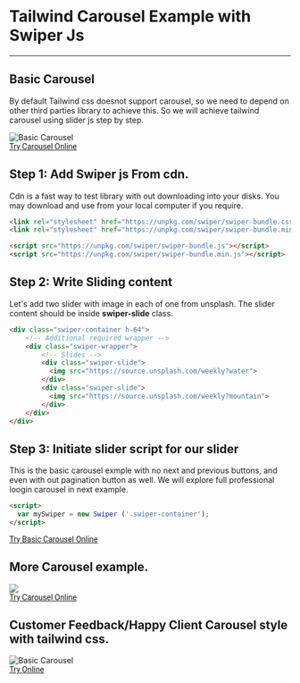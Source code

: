 <h1 class="text-gray-700 font-bold text-2xl md:text-3xl leading-snug">Tailwind Carousel Example with Swiper Js</h1>

<hr class="border-t-2 border-b-0 border-gray-100 mt-2 mb-8">

<h2 class="font-bold mb-4 text-gray-700 text-xl">Basic Carousel</h2>
<p class="my-4 leading-relaxed text-gray-700">By default Tailwind css doesnot support carousel, so we need to depend on other third parties library to achieve this. So we will achieve tailwind carousel using slider js step by step.</p>

<img class="w-full" alt="Basic Carousel" src="/assets/docs/master/image-03.gif">

<div class="p-6 border rounded-t-lg text-center mt-16" style="font-family:Roboto">
    <a href="/editors/slider-example-in-tailwind-css-97bd326daa4b" class="leading-tight bg-blue-600 hover:text-gray-100 text-gray-200 rounded px-6 py-3 text-sm">Try Carousel Online</a>
 </div>

<h2 class="font-bold mb-4 text-gray-700 text-xl mt-16">Step 1: Add Swiper js From cdn.</h3>
<p class="my-4 leading-relaxed text-gray-700">Cdn is a fast way to test library with out downloading into your disks. You may download and use from your local computer if you require.</p>

```html
<link rel="stylesheet" href="https://unpkg.com/swiper/swiper-bundle.css">
<link rel="stylesheet" href="https://unpkg.com/swiper/swiper-bundle.min.css">

<script src="https://unpkg.com/swiper/swiper-bundle.js"></script>
<script src="https://unpkg.com/swiper/swiper-bundle.min.js"></script>
```


<h2 class="font-bold mb-4 text-gray-700 text-xl mt-16">Step 2: Write Sliding content</h3>
<p class="my-4 leading-relaxed text-gray-700">Let's add two slider with image in each of one from unsplash. The slider content should be inside <b>swiper-slide</b> class.</p>

```html
<div class="swiper-container h-64">
    <!-- Additional required wrapper -->
    <div class="swiper-wrapper">
        <!-- Slides -->
        <div class="swiper-slide">
          <img src="https://source.unsplash.com/weekly?water">
        </div>
        <div class="swiper-slide">
          <img src="https://source.unsplash.com/weekly?mountain">
        </div>
    </div>
</div>
```

<h2 class="font-bold mb-4 text-gray-700 text-xl mt-16">Step 3: Initiate slider script for our slider</h3>
<p class="my-4 leading-relaxed text-gray-700">This is the basic carousel exmple with no next and previous buttons, and even with out pagination button as well. We will explore full professional loogin carousel in next example.</p>

```html
<script>
  var mySwiper = new Swiper ('.swiper-container');
</script>
```

<div class="p-6 border rounded-t-lg text-center mt-16" style="font-family:Roboto">
    <a href="/editors/slider-basic-example-999f7e61c81b" class="leading-tight bg-blue-600 hover:text-gray-100 text-gray-200 rounded px-6 py-3 text-sm">Try Basic Carousel Online</a>
 </div>

<h2 class="font-bold mb-4 text-gray-700 text-xl mt-16">More Carousel example.</h3>
<div class="bg-gray-300 p-6 border rounded-t-lg mt-16 flex justify-center" style="font-family:Roboto">
    <img src="https://web2tailwind.com/storage/documents/VzO5UlBQWbhZT0QB0xtDf0zi5X9x5nnLyWzNaol7.png">
</div>

<div class="p-6 border rounded-t-lg text-center mt-16" style="font-family:Roboto">
    <a href="/editors/tailwind-carousel-example-with-swiper-js-cd58f14f879e" class="leading-tight bg-blue-600 hover:text-gray-100 text-gray-200 rounded px-6 py-3 text-sm">Try Carousel Online</a>
 </div>



<h2 class="font-bold mb-4 text-gray-700 text-xl mt-16">Customer Feedback/Happy Client Carousel style with tailwind css.</h3>
<img class="w-full mt-16" alt="Basic Carousel" src="/assets/docs/master/image-04.gif">

<div class="p-6 border rounded-t-lg text-center mt-16" style="font-family:Roboto">
    <a href="/editors/carousel-tailwind-css-14f29f115e1c" class="leading-tight bg-blue-600 hover:text-gray-100 text-gray-200 rounded px-6 py-3 text-sm">Try Online</a>
 </div>

